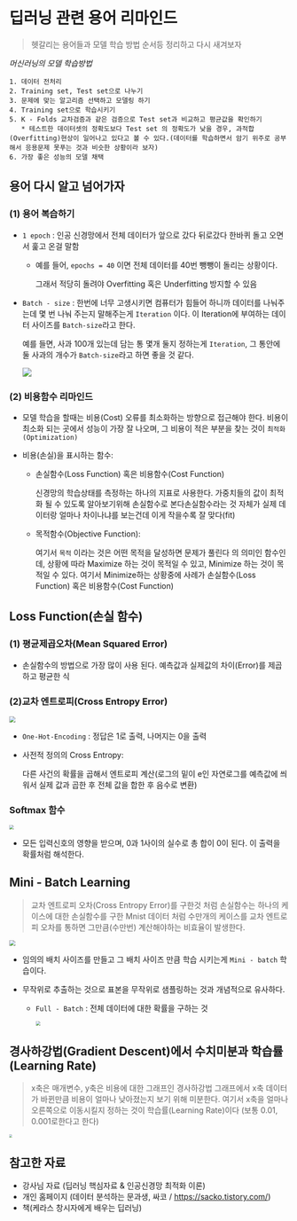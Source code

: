 # 딥러닝 관련 용어 리마인드

> 헷갈리는 용어들과 모델 학습 방법 순서등 정리하고 다시 새겨보자



*머신러닝의 모델 학습방법*

```shell
1. 데이터 전처리
2. Training set, Test set으로 나누기
3. 문제에 맞는 알고리즘 선택하고 모델링 하기
4. Training set으로 학습시키기
5. K - Folds 교차검증과 같은 검증으로 Test set과 비교하고 평균값을 확인하기
   * 테스트한 데이터셋의 정확도보다 Test set 의 정확도가 낮을 경우, 과적합(Overfitting)현상이 일어나고 있다고 볼 수 있다.(데이터를 학습하면서 암기 위주로 공부해서 응용문제 못푸는 것과 비슷한 상황이라 보자)
6. 가장 좋은 성능의 모델 채택
```



## 용어 다시 알고 넘어가자

### (1) 용어 복습하기

- `1 epoch` : 인공 신경망에서 전체 데이터가 앞으로 갔다 뒤로갔다 한바퀴 돌고 오면서 훑고 온걸 말함

  * 예를 들어, `epochs = 40` 이면 전체 데이터를 40번 뺑뺑이 돌리는 상황이다.

    그래서 적당히 돌려야 Overfitting 혹은 Underfitting 방지할 수 있음

- `Batch - size` : 한번에 너무 고생시키면 컴퓨터가 힘들어 하니까 데이터를 나눠주는데 몇 번 나눠 주는지 말해주는게 `Iteration` 이다. 이 Iteration에 부여하는 데이터 사이즈를 `Batch-size`라고 한다.

  예를 들면, 사과 100개 있는데 담는 통 몇개 둘지 정하는게 `Iteration`, 그 통안에 둘 사과의 개수가 `Batch-size`라고 하면 좋을 것 같다.

  ![](https://research.nvidia.com/sites/default/files/publications/adabatch_logo_medium.png)

### (2) 비용함수 리마인드

- 모델 학습을 할때는 비용(Cost) 오류를 최소화하는 방향으로 접근해야 한다. 비용이 최소화 되는 곳에서 성능이 가장 잘 나오며, 그 비용이 적은 부분을 찾는 것이 `최적화(Optimization)`

- 비용(손실)을 표시하는 함수:

  * 손실함수(Loss Function) 혹은 비용함수(Cost Function)

    신경망의 학습상태를 측정하는 하나의 지표로 사용한다. 가중치들의 값이 최적화 될 수 있도록 알아보기위해 손실함수로 본다손실함수라는 것 자체가 실제 데이터랑 얼마나 차이나냐를 보는건데 이게 작을수록 잘 맞다(fit)

  * 목적함수(Objective Function):

    여기서 `목적` 이라는 것은 어떤 목적을 달성하면 문제가 풀린다 의 의미인 함수인데, 상황에 따라 Maximize 하는 것이 목적일 수 있고, Minimize 하는 것이 목적일 수 있다. 여기서 Minimize하는 상황중에 사례가 손실함수(Loss Function) 혹은 비용함수(Cost Function)

  

## Loss Function(손실 함수)

### (1) 평균제곱오차(Mean Squared Error)

- 손실함수의 방법으로 가장 많이 사용 된다. 예측값과 실제값의 차이(Error)를 제곱하고 평균한 식



### (2)교차 엔트로피(Cross Entropy Error)

<img src="https://image.slidesharecdn.com/nn08-180318142641/95/-15-638.jpg?cb=1521383245" style="zoom:67%;" />

- `One-Hot-Encoding` : 정답은 1로 출력, 나머지는 0을 출력

- 사전적 정의의 Cross Entropy:

  다른 사건의 확률을 곱해서 엔트로피 계산(로그의 밑이 e인 자연로그를 예측값에 씌워서 실제 값과 곱한 후 전체 값을 합한 후 음수로 변환)

### Softmax 함수

<img src="http://www.datamarket.kr/xe/files/attach/images/24883/153/026/8cc2d67d8da963e971f87a78795e4554.JPG" style="zoom: 50%;" />

- 모든 입력신호의 영향을 받으며, 0과 1사이의 실수로 총 합이 0이 된다. 이 출력을 확률처럼 해석한다.



## Mini - Batch Learning

> 교차 엔트로피 오차(Cross Entropy Error)를 구한것 처럼 손실함수는 하나의 케이스에 대한 손실함수를 구한 Mnist 데이터 처럼 수만개의 케이스를 교차 엔트로피 오차를 통하면 그만큼(수만번) 계산해야하는 비효율이 발생한다.

<img src="http://mblogthumb4.phinf.naver.net/20150818_211/sogangori_1439883782053WkWFO_PNG/%B1%D7%B8%B225.png?type=w2" style="zoom:67%;" />

- 임의의 배치 사이즈를 만들고 그 배치 사이즈 만큼 학습 시키는게 `Mini - batch` 학습이다.

- 무작위로 추출하는 것으로 표본을 무작위로 샘플링하는 것과 개념적으로 유사하다.

  * `Full - Batch` : 전체 데이터에 대한 확률을 구하는 것

    <img src="https://img1.daumcdn.net/thumb/R720x0.q80/?scode=mtistory2&amp;fname=http%3A%2F%2Fcfile9.uf.tistory.com%2Fimage%2F9981374C5B5389B822C285" style="zoom:50%;" />

## 경사하강법(Gradient Descent)에서 수치미분과 학습률(Learning Rate)

> x축은 매개변수, y축은 비용에 대한 그래프인 경사하강법 그래프에서 x축 데이터가 바뀐만큼 비용이 얼마나 낮아졌는지 보기 위해 미분한다. 여기서 x축을 얼마나 오른쪽으로 이동시킬지 정하는 것이 학습률(Learning Rate)이다 (보통 0.01, 0.001로한다고 한다)

<img src="https://www.safaribooksonline.com/library/view/hands-on-machine-learning/9781491962282/assets/mlst_0405.png" style="zoom: 33%;" />



##  참고한 자료

- 강사님 자료 (딥러닝 핵심자료 & 인공신경망 최적화 이론)
- 개인 홈페이지 (데이터 분석하는 문과생, 싸코 / https://sacko.tistory.com/)
- 책(케라스 창시자에게 배우는 딥러닝)